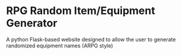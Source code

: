 # RPG Random Item/Equipment Generator
A python Flask-based website designed to allow the user to generate randomized equipment names (ARPG style)
